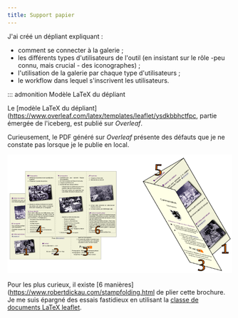 ```yaml
---
title: Support papier
---
```


J\'ai créé un dépliant expliquant :

-   comment se connecter à la galerie ;
-   les différents types d\'utilisateurs de l\'outil (en insistant sur
    le rôle -peu connu, mais crucial - des iconographes) ;
-   l\'utilisation de la galerie par chaque type d\'utilisateurs ;
-   le workflow dans lequel s\'inscrivent les utilisateurs.

::: admonition
Modèle LaTeX du dépliant

Le \[modèle LaTeX du
dépliant\](<https://www.overleaf.com/latex/templates/leaflet/ysdkbbhctfpc>,
partie émergée de l\'iceberg, est publié sur *Overleaf*.

Curieusement, le PDF généré sur *Overleaf* présente des défauts que je
ne constate pas lorsque je le publie en local.

![](graphics/leaflet-pliage.png)

Pour les plus curieux, il existe \[6
manières\](<https://www.robertdickau.com/stampfolding.html> de plier
cette brochure. Je me suis épargné des essais fastidieux en utilisant la
[classe de documents LaTeX leaflet]().

